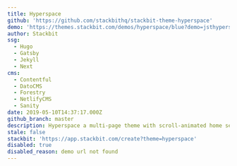```yaml
---
title: Hyperspace
github: 'https://github.com/stackbithq/stackbit-theme-hyperspace'
demo: 'https://themes.stackbit.com/demos/hyperspace/blue?demo=jsthyperspaceunibit'
author: Stackbit
ssg:
  - Hugo
  - Gatsby
  - Jekyll
  - Next
cms:
  - Contentful
  - DatoCMS
  - Forestry
  - NetlifyCMS
  - Sanity
date: 2019-05-10T14:37:17.000Z
github_branch: master
description: Hyperspace a multi-page theme with scroll-animated home sections for Stackbit
stale: false
stackbit: 'https://app.stackbit.com/create?theme=hyperspace'
disabled: true
disabled_reason: demo url not found
---
```


